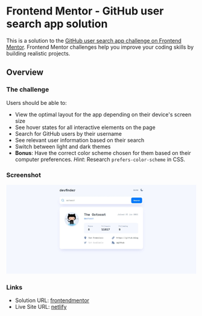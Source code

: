 # Frontend Mentor - GitHub user search app solution

This is a solution to the [GitHub user search app challenge on Frontend Mentor](https://www.frontendmentor.io/challenges/github-user-search-app-Q09YOgaH6). Frontend Mentor challenges help you improve your coding skills by building realistic projects.

## Overview

### The challenge

Users should be able to:

- View the optimal layout for the app depending on their device's screen size
- See hover states for all interactive elements on the page
- Search for GitHub users by their username
- See relevant user information based on their search
- Switch between light and dark themes
- **Bonus**: Have the correct color scheme chosen for them based on their computer preferences. _Hint_: Research `prefers-color-scheme` in CSS.

### Screenshot

![](./screenshot.jpeg)

### Links

- Solution URL: [frontendmentor](https://www.frontendmentor.io/solutions/github-user-search-app-9DQmEaZT_J)
- Live Site URL: [netlify](https://app.netlify.com/sites/strong-pavlova-b6571d/overview)
